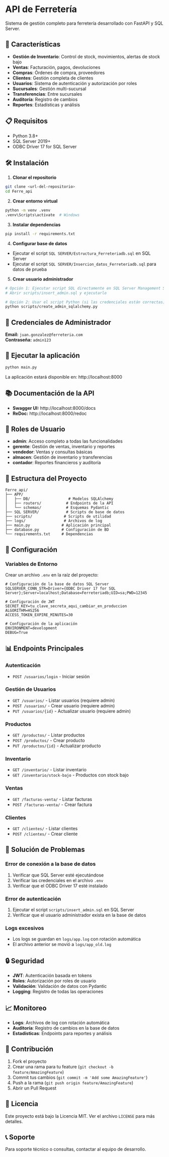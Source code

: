 # API de Ferretería

Sistema de gestión completo para ferretería desarrollado con FastAPI y SQL Server.

## 🚀 Características

- **Gestión de Inventario**: Control de stock, movimientos, alertas de stock bajo
- **Ventas**: Facturación, pagos, devoluciones
- **Compras**: Órdenes de compra, proveedores
- **Clientes**: Gestión completa de clientes
- **Usuarios**: Sistema de autenticación y autorización por roles
- **Sucursales**: Gestión multi-sucursal
- **Transferencias**: Entre sucursales
- **Auditoría**: Registro de cambios
- **Reportes**: Estadísticas y análisis

## 📋 Requisitos

- Python 3.8+
- SQL Server 2019+
- ODBC Driver 17 for SQL Server

## 🛠️ Instalación

1. **Clonar el repositorio**
```bash
git clone <url-del-repositorio>
cd Ferre_api
```

2. **Crear entorno virtual**
```bash
python -m venv .venv
.venv\Scripts\activate  # Windows
```

3. **Instalar dependencias**
```bash
pip install -r requirements.txt
```

4. **Configurar base de datos**
- Ejecutar el script `SQL SERVER/Estructura_Ferreteriadb.sql` en SQL Server
- Ejecutar el script `SQL SERVER/Insercion_datos_Ferreteriadb.sql` para datos de prueba

5. **Crear usuario administrador**
```bash
# Opción 1: Ejecutar script SQL directamente en SQL Server Management Studio
# Abrir scripts/insert_admin.sql y ejecutarlo

# Opción 2: Usar el script Python (si las credenciales están correctas)
python scripts/create_admin_sqlalchemy.py
```

## 🔑 Credenciales de Administrador

**Email:** `juan.gonzalez@ferreteria.com`  
**Contraseña:** `admin123`

## 🚀 Ejecutar la aplicación

```bash
python main.py
```

La aplicación estará disponible en: http://localhost:8000

## 📚 Documentación de la API

- **Swagger UI:** http://localhost:8000/docs
- **ReDoc:** http://localhost:8000/redoc

## 👥 Roles de Usuario

- **admin**: Acceso completo a todas las funcionalidades
- **gerente**: Gestión de ventas, inventario y reportes
- **vendedor**: Ventas y consultas básicas
- **almacen**: Gestión de inventario y transferencias
- **contador**: Reportes financieros y auditoría

## 📁 Estructura del Proyecto

```
Ferre_api/
├── APP/
│   ├── DB/                 # Modelos SQLAlchemy
│   ├── routers/           # Endpoints de la API
│   └── schemas/           # Esquemas Pydantic
├── SQL SERVER/            # Scripts de base de datos
├── scripts/              # Scripts de utilidad
├── logs/                 # Archivos de log
├── main.py              # Aplicación principal
├── database.py          # Configuración de BD
└── requirements.txt     # Dependencias
```

## 🔧 Configuración

### Variables de Entorno

Crear un archivo `.env` en la raíz del proyecto:

```env
# Configuración de la base de datos SQL Server
SQLSERVER_CONN_STR=Driver={ODBC Driver 17 for SQL Server};Server=localhost;Database=Ferreteriadb;UID=sa;PWD=12345

# Configuración de JWT
SECRET_KEY=tu_clave_secreta_aqui_cambiar_en_produccion
ALGORITHM=HS256
ACCESS_TOKEN_EXPIRE_MINUTES=30

# Configuración de la aplicación
ENVIRONMENT=development
DEBUG=True
```

## 📊 Endpoints Principales

### Autenticación
- `POST /usuarios/login` - Iniciar sesión

### Gestión de Usuarios
- `GET /usuarios/` - Listar usuarios (requiere admin)
- `POST /usuarios/` - Crear usuario (requiere admin)
- `PUT /usuarios/{id}` - Actualizar usuario (requiere admin)

### Productos
- `GET /productos/` - Listar productos
- `POST /productos/` - Crear producto
- `PUT /productos/{id}` - Actualizar producto

### Inventario
- `GET /inventario/` - Listar inventario
- `GET /inventario/stock-bajo` - Productos con stock bajo

### Ventas
- `GET /facturas-venta/` - Listar facturas
- `POST /facturas-venta/` - Crear factura

### Clientes
- `GET /clientes/` - Listar clientes
- `POST /clientes/` - Crear cliente

## 🐛 Solución de Problemas

### Error de conexión a la base de datos
1. Verificar que SQL Server esté ejecutándose
2. Verificar las credenciales en el archivo `.env`
3. Verificar que el ODBC Driver 17 esté instalado

### Error de autenticación
1. Ejecutar el script `scripts/insert_admin.sql` en SQL Server
2. Verificar que el usuario administrador exista en la base de datos

### Logs excesivos
- Los logs se guardan en `logs/app.log` con rotación automática
- El archivo anterior se movió a `logs/app_old.log`

## 🔒 Seguridad

- **JWT**: Autenticación basada en tokens
- **Roles**: Autorización por roles de usuario
- **Validación**: Validación de datos con Pydantic
- **Logging**: Registro de todas las operaciones

## 📈 Monitoreo

- **Logs**: Archivos de log con rotación automática
- **Auditoría**: Registro de cambios en la base de datos
- **Estadísticas**: Endpoints para reportes y análisis

## 🤝 Contribución

1. Fork el proyecto
2. Crear una rama para tu feature (`git checkout -b feature/AmazingFeature`)
3. Commit tus cambios (`git commit -m 'Add some AmazingFeature'`)
4. Push a la rama (`git push origin feature/AmazingFeature`)
5. Abrir un Pull Request

## 📄 Licencia

Este proyecto está bajo la Licencia MIT. Ver el archivo `LICENSE` para más detalles.

## 📞 Soporte

Para soporte técnico o consultas, contactar al equipo de desarrollo. 